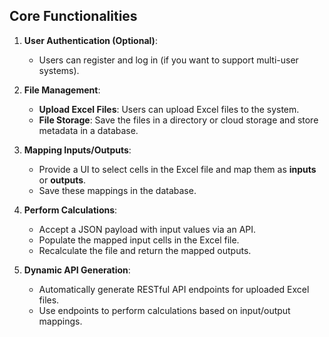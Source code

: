 

## Core Functionalities


1. **User Authentication (Optional)**:    
    - Users can register and log in (if you want to support multi-user systems).

2. **File Management**:
    - **Upload Excel Files**: Users can upload Excel files to the system.
    - **File Storage**: Save the files in a directory or cloud storage and store metadata in a database.

3. **Mapping Inputs/Outputs**:
    - Provide a UI to select cells in the Excel file and map them as **inputs** or **outputs**.
    - Save these mappings in the database.

4. **Perform Calculations**:
    - Accept a JSON payload with input values via an API.
    - Populate the mapped input cells in the Excel file.
    - Recalculate the file and return the mapped outputs.

5. **Dynamic API Generation**:
    - Automatically generate RESTful API endpoints for uploaded Excel files.
    - Use endpoints to perform calculations based on input/output mappings.